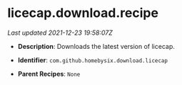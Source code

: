 # licecap.download.recipe

_Last updated 2021-12-23 19:58:07Z_

- **Description**: Downloads the latest version of licecap.

- **Identifier**: `com.github.homebysix.download.licecap`

- **Parent Recipes**: `None`